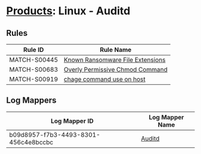 # [Products](README.md): Linux - Auditd

## Rules

|Rule ID|Rule Name|
|----|----|
|MATCH-S00445|[Known Ransomware File Extensions](../rules/MATCH-S00445.md)|
|MATCH-S00683|[Overly Permissive Chmod Command](../rules/MATCH-S00683.md)|
|MATCH-S00919|[chage command use on host](../rules/MATCH-S00919.md)|


## Log Mappers

|Log Mapper ID|Log Mapper Name|
|----|----|
|b09d8957-f7b3-4493-8301-456c4e8bccbc|[Auditd](../mappings/b09d8957-f7b3-4493-8301-456c4e8bccbc.md)|


